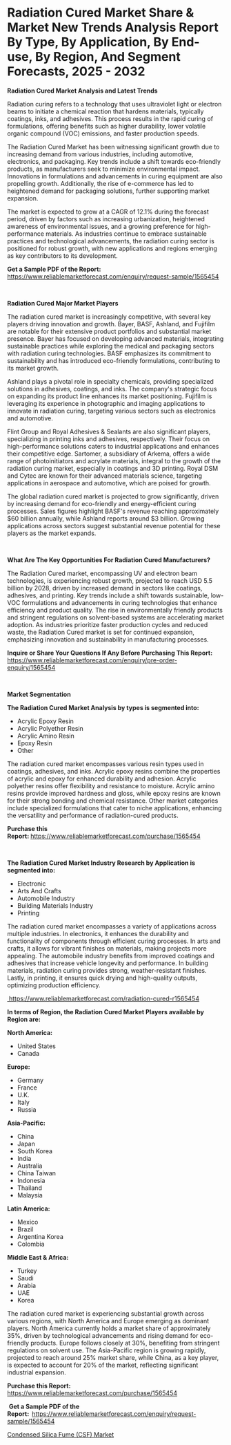 <p><h1>Radiation Cured Market Share & Market New Trends Analysis Report By Type, By Application, By End-use, By Region, And Segment Forecasts, 2025 - 2032</h1></p><p><strong>Radiation Cured Market Analysis and Latest Trends</strong></p>
<p><p>Radiation curing refers to a technology that uses ultraviolet light or electron beams to initiate a chemical reaction that hardens materials, typically coatings, inks, and adhesives. This process results in the rapid curing of formulations, offering benefits such as higher durability, lower volatile organic compound (VOC) emissions, and faster production speeds. </p><p>The Radiation Cured Market has been witnessing significant growth due to increasing demand from various industries, including automotive, electronics, and packaging. Key trends include a shift towards eco-friendly products, as manufacturers seek to minimize environmental impact. Innovations in formulations and advancements in curing equipment are also propelling growth. Additionally, the rise of e-commerce has led to heightened demand for packaging solutions, further supporting market expansion.</p><p>The market is expected to grow at a CAGR of 12.1% during the forecast period, driven by factors such as increasing urbanization, heightened awareness of environmental issues, and a growing preference for high-performance materials. As industries continue to embrace sustainable practices and technological advancements, the radiation curing sector is positioned for robust growth, with new applications and regions emerging as key contributors to its development.</p></p>
<p><strong>Get a Sample PDF of the Report:&nbsp;</strong> <a href="https://www.reliablemarketforecast.com/enquiry/request-sample/1565454?utm_campaign=1108&utm_medium=2&utm_source=Github&utm_content=ia&utm_term=05022025&utm_id=radiation-cured">https://www.reliablemarketforecast.com/enquiry/request-sample/1565454</a></p>
<p>&nbsp;</p>
<p><strong>Radiation Cured Major Market Players</strong></p>
<p><p>The radiation cured market is increasingly competitive, with several key players driving innovation and growth. Bayer, BASF, Ashland, and Fujifilm are notable for their extensive product portfolios and substantial market presence. Bayer has focused on developing advanced materials, integrating sustainable practices while exploring the medical and packaging sectors with radiation curing technologies. BASF emphasizes its commitment to sustainability and has introduced eco-friendly formulations, contributing to its market growth.</p><p>Ashland plays a pivotal role in specialty chemicals, providing specialized solutions in adhesives, coatings, and inks. The company's strategic focus on expanding its product line enhances its market positioning. Fujifilm is leveraging its experience in photographic and imaging applications to innovate in radiation curing, targeting various sectors such as electronics and automotive.</p><p>Flint Group and Royal Adhesives & Sealants are also significant players, specializing in printing inks and adhesives, respectively. Their focus on high-performance solutions caters to industrial applications and enhances their competitive edge. Sartomer, a subsidiary of Arkema, offers a wide range of photoinitiators and acrylate materials, integral to the growth of the radiation curing market, especially in coatings and 3D printing. Royal DSM and Cytec are known for their advanced materials science, targeting applications in aerospace and automotive, which are poised for growth.</p><p>The global radiation cured market is projected to grow significantly, driven by increasing demand for eco-friendly and energy-efficient curing processes. Sales figures highlight BASF's revenue reaching approximately $60 billion annually, while Ashland reports around $3 billion. Growing applications across sectors suggest substantial revenue potential for these players as the market expands.</p></p>
<p>&nbsp;</p>
<p><strong>What Are The Key Opportunities For Radiation Cured Manufacturers?</strong></p>
<p><p>The Radiation Cured market, encompassing UV and electron beam technologies, is experiencing robust growth, projected to reach USD 5.5 billion by 2028, driven by increased demand in sectors like coatings, adhesives, and printing. Key trends include a shift towards sustainable, low-VOC formulations and advancements in curing technologies that enhance efficiency and product quality. The rise in environmentally friendly products and stringent regulations on solvent-based systems are accelerating market adoption. As industries prioritize faster production cycles and reduced waste, the Radiation Cured market is set for continued expansion, emphasizing innovation and sustainability in manufacturing processes.</p></p>
<p><strong>Inquire or Share Your Questions If Any Before Purchasing This Report:</strong> <a href="https://www.reliablemarketforecast.com/enquiry/pre-order-enquiry/1565454?utm_campaign=1108&utm_medium=2&utm_source=Github&utm_content=ia&utm_term=05022025&utm_id=radiation-cured">https://www.reliablemarketforecast.com/enquiry/pre-order-enquiry/1565454</a></p>
<p>&nbsp;</p>
<p><strong>Market Segmentation</strong></p>
<p><strong>The Radiation Cured Market Analysis by types is segmented into:</strong></p>
<p><ul><li>Acrylic Epoxy Resin</li><li>Acrylic Polyether Resin</li><li>Acrylic Amino Resin</li><li>Epoxy Resin</li><li>Other</li></ul></p>
<p><p>The radiation cured market encompasses various resin types used in coatings, adhesives, and inks. Acrylic epoxy resins combine the properties of acrylic and epoxy for enhanced durability and adhesion. Acrylic polyether resins offer flexibility and resistance to moisture. Acrylic amino resins provide improved hardness and gloss, while epoxy resins are known for their strong bonding and chemical resistance. Other market categories include specialized formulations that cater to niche applications, enhancing the versatility and performance of radiation-cured products.</p></p>
<p><strong>Purchase this Report:&nbsp;</strong><a href="https://www.reliablemarketforecast.com/purchase/1565454?utm_campaign=1108&utm_medium=2&utm_source=Github&utm_content=ia&utm_term=05022025&utm_id=radiation-cured">https://www.reliablemarketforecast.com/purchase/1565454</a></p>
<p>&nbsp;</p>
<p><strong>The Radiation Cured Market Industry Research by Application is segmented into:</strong></p>
<p><ul><li>Electronic</li><li>Arts And Crafts</li><li>Automobile Industry</li><li>Building Materials Industry</li><li>Printing</li></ul></p>
<p><p>The radiation cured market encompasses a variety of applications across multiple industries. In electronics, it enhances the durability and functionality of components through efficient curing processes. In arts and crafts, it allows for vibrant finishes on materials, making projects more appealing. The automobile industry benefits from improved coatings and adhesives that increase vehicle longevity and performance. In building materials, radiation curing provides strong, weather-resistant finishes. Lastly, in printing, it ensures quick drying and high-quality outputs, optimizing production efficiency.</p></p>
<p><a href="https://www.reliablemarketforecast.com/radiation-cured-r1565454?utm_campaign=1108&utm_medium=2&utm_source=Github&utm_content=ia&utm_term=05022025&utm_id=radiation-cured">&nbsp;https://www.reliablemarketforecast.com/radiation-cured-r1565454</a></p>
<p><strong>In terms of Region, the Radiation Cured Market Players available by Region are:</strong></p>
<p>
    <p> <strong> North America: </strong>
        <ul>
            <li>United States</li>
            <li>Canada</li>
        </ul>
        </p> 
    <p> <strong> Europe: </strong>
        <ul>
            <li>Germany</li>
            <li>France</li>
            <li>U.K.</li>
            <li>Italy</li>
            <li>Russia</li>
        </ul>
        </p> 
    <p> <strong> Asia-Pacific: </strong>
        <ul>
            <li>China</li>
            <li>Japan</li>
            <li>South Korea</li>
            <li>India</li>
            <li>Australia</li>
            <li>China Taiwan</li>
            <li>Indonesia</li>
            <li>Thailand</li>
            <li>Malaysia</li>
        </ul>
        </p> 
    <p> <strong> Latin America: </strong>
        <ul>
            <li>Mexico</li>
            <li>Brazil</li>
            <li>Argentina Korea</li>
            <li>Colombia</li>
        </ul>
        </p> 
    <p> <strong> Middle East & Africa: </strong>
        <ul>
            <li>Turkey</li>
            <li>Saudi</li>
            <li>Arabia</li>
            <li>UAE</li>
            <li>Korea</li>
        </ul>
    </p>
    </p>
<p><p>The radiation cured market is experiencing substantial growth across various regions, with North America and Europe emerging as dominant players. North America currently holds a market share of approximately 35%, driven by technological advancements and rising demand for eco-friendly products. Europe follows closely at 30%, benefiting from stringent regulations on solvent use. The Asia-Pacific region is growing rapidly, projected to reach around 25% market share, while China, as a key player, is expected to account for 20% of the market, reflecting significant industrial expansion.</p></p>
<p><strong>Purchase this Report: </strong><a href="https://www.reliablemarketforecast.com/purchase/1565454?utm_campaign=1108&utm_medium=2&utm_source=Github&utm_content=ia&utm_term=05022025&utm_id=radiation-cured">https://www.reliablemarketforecast.com/purchase/1565454</a></p>
<p>&nbsp;<strong>Get a Sample PDF of the Report:&nbsp;&nbsp;</strong><a href="https://www.reliablemarketforecast.com/enquiry/request-sample/1565454?utm_campaign=1108&utm_medium=2&utm_source=Github&utm_content=ia&utm_term=05022025&utm_id=radiation-cured">https://www.reliablemarketforecast.com/enquiry/request-sample/1565454</a></p>
<p><strong></strong></p>
<p><p><a href="https://github.com/CliffMedina6/Market-Research-Report-List-7/blob/main/condensed-silica-fume-csf-market.md?utm_campaign=1108&utm_medium=2&utm_source=Github&utm_content=ia&utm_term=05022025&utm_id=radiation-cured">Condensed Silica Fume (CSF) Market</a></p></p>